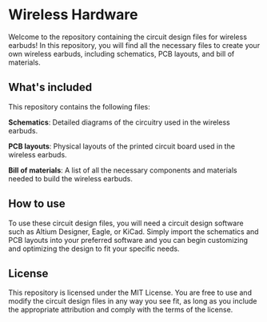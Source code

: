 # Wireless Hardware
Welcome to the repository containing the circuit design files for wireless earbuds! In this repository, you will find all the necessary files to create your own wireless earbuds, including schematics, PCB layouts, and bill of materials.

## What's included
This repository contains the following files:

**Schematics**: Detailed diagrams of the circuitry used in the wireless earbuds.

**PCB layouts**: Physical layouts of the printed circuit board used in the wireless earbuds.

**Bill of materials**: A list of all the necessary components and materials needed to build the wireless earbuds.

## How to use
To use these circuit design files, you will need a circuit design software such as Altium Designer, Eagle, or KiCad. Simply import the schematics and PCB layouts into your preferred software and you can begin customizing and optimizing the design to fit your specific needs.

## License
This repository is licensed under the MIT License. You are free to use and modify the circuit design files in any way you see fit, as long as you include the appropriate attribution and comply with the terms of the license.
